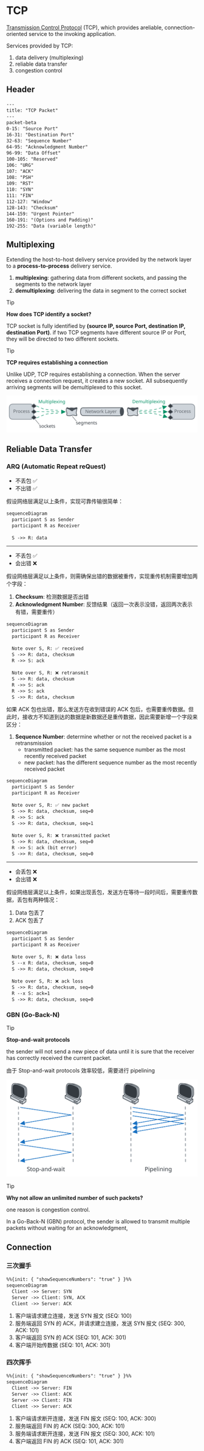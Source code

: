 # TCP

[Transmission Control Protocol](https://datatracker.ietf.org/doc/html/rfc9293) (TCP), which provides areliable, connection-oriented service to the invoking application.

Services provided by TCP:

1. data delivery (multiplexing)
2. reliable data transfer
3. congestion control

## Header

```mermaid
---
title: "TCP Packet"
---
packet-beta
0-15: "Source Port"
16-31: "Destination Port"
32-63: "Sequence Number"
64-95: "Acknowledgment Number"
96-99: "Data Offset"
100-105: "Reserved"
106: "URG"
107: "ACK"
108: "PSH"
109: "RST"
110: "SYN"
111: "FIN"
112-127: "Window"
128-143: "Checksum"
144-159: "Urgent Pointer"
160-191: "(Options and Padding)"
192-255: "Data (variable length)"
```

## Multiplexing

Extending the host-to-host delivery service provided by the network layer to a **process-to-process** delivery service.

1. **multiplexing**: gathering data from different sockets, and passing the segments to the network layer
2. **demultiplexing**: delivering the data in segment to the correct socket

> [!TIP]
>
> **How does TCP identify a socket?**
>
> TCP socket is fully identified by **(source IP, source Port, destination IP, destination Port)**. if two TCP segments have different source IP or Port, they will be directed to two different sockets.

> [!TIP]
>
> **TCP requires establishing a connection**
>
> Unlike UDP, TCP requires establishing a connection. When the server receives a connection request, it creates a new socket. All subsequently arriving segments will be demultiplexed to this socket.

![multiplexing](../imgs/network-udp-multiplexing.svg)

## Reliable Data Transfer

### ARQ (Automatic Repeat reQuest)

- 不丢包 ✅
- 不出错 ✅

假设网络层满足以上条件，实现可靠传输很简单：

```mermaid
sequenceDiagram
  participant S as Sender
  participant R as Receiver

  S ->> R: data
```

---

- 不丢包 ✅
- 会出错 ❌

假设网络层满足以上条件，则需确保出错的数据被重传，实现重传机制需要增加两个字段：

1. **Checksum**: 检测数据是否出错
2. **Acknowledgment Number**: 反馈结果（返回一次表示没错，返回两次表示有错，需要重传）

```mermaid
sequenceDiagram
  participant S as Sender
  participant R as Receiver

  Note over S, R: ✅ received
  S ->> R: data, checksum
  R ->> S: ack

  Note over S, R: ❌ retransmit
  S ->> R: data, checksum
  R ->> S: ack
  R ->> S: ack
  S ->> R: data, checksum
```

如果 ACK 包也出错，那么发送方在收到错误的 ACK 包后，也需要重传数据。但此时，接收方不知道到达的数据是新数据还是重传数据，因此需要新增一个字段来区分：

1. **Sequence Number**: determine whether or not the received packet is a retransmission
   - transmitted packet: has the same sequence number as the most recently received packet
   - new packet: has the different sequence number as the most recently received packet

```mermaid
sequenceDiagram
  participant S as Sender
  participant R as Receiver

  Note over S, R: ✅ new packet
  S ->> R: data, checksum, seq=0
  R ->> S: ack
  S ->> R: data, checksum, seq=1

  Note over S, R: ❌ transmitted packet
  S ->> R: data, checksum, seq=0
  R ->> S: ack (bit error)
  S ->> R: data, checksum, seq=0
```

---

- 会丢包 ❌
- 会出错 ❌

假设网络层满足以上条件，如果出现丢包，发送方在等待一段时间后，需要重传数据，丢包有两种情况：

1. Data 包丢了
2. ACK 包丢了

```mermaid
sequenceDiagram
  participant S as Sender
  participant R as Receiver

  Note over S, R: ❌ data loss
  S --x R: data, checksum, seq=0
  S ->> R: data, checksum, seq=0

  Note over S, R: ❌ ack loss
  S ->> R: data, checksum, seq=0
  R --x S: ack=1
  S ->> R: data, checksum, seq=0
```

### GBN (Go-Back-N)

> [!TIP]
>
> **Stop-and-wait protocols**
>
> the sender will not send a new piece of data until it is sure that the receiver has correctly received the current packet.

由于 Stop-and-wait protocols 效率较低，需要进行 pipelining

![pipelining](../imgs/network-tcp-pipelining.svg)

> [!TIP]
>
> **Why not allow an unlimited number of such packets?**
>
> one reason is congestion control.

In a Go-Back-N (GBN) protocol, the sender is allowed to transmit multiple packets without waiting for an acknowledgment,

## Connection

### 三次握手

```mermaid
%%{init: { "showSequenceNumbers": "true" } }%%
sequenceDiagram
  Client ->> Server: SYN
  Server ->> Client: SYN, ACK
  Client ->> Server: ACK
```

1. 客户端请求建立连接，发送 SYN 报文 (SEQ: 100)
2. 服务端返回 SYN 的 ACK，并请求建立连接，发送 SYN 报文 (SEQ: 300, ACK: 101)
3. 客户端返回 SYN 的 ACK (SEQ: 101, ACK: 301)
4. 客户端开始传数据 (SEQ: 101, ACK: 301)

### 四次挥手

```mermaid
%%{init: { "showSequenceNumbers": "true" } }%%
sequenceDiagram
  Client ->> Server: FIN
  Server ->> Client: ACK
  Server ->> Client: FIN
  Client ->> Server: ACK
```

1. 客户端请求断开连接，发送 FIN 报文 (SEQ: 100, ACK: 300)
2. 服务端返回 FIN 的 ACK (SEQ: 300, ACK: 101)
3. 服务端请求断开连接，发送 FIN 报文 (SEQ: 300, ACK: 101)
4. 客户端返回 FIN 的 ACK (SEQ: 101, ACK: 301)
